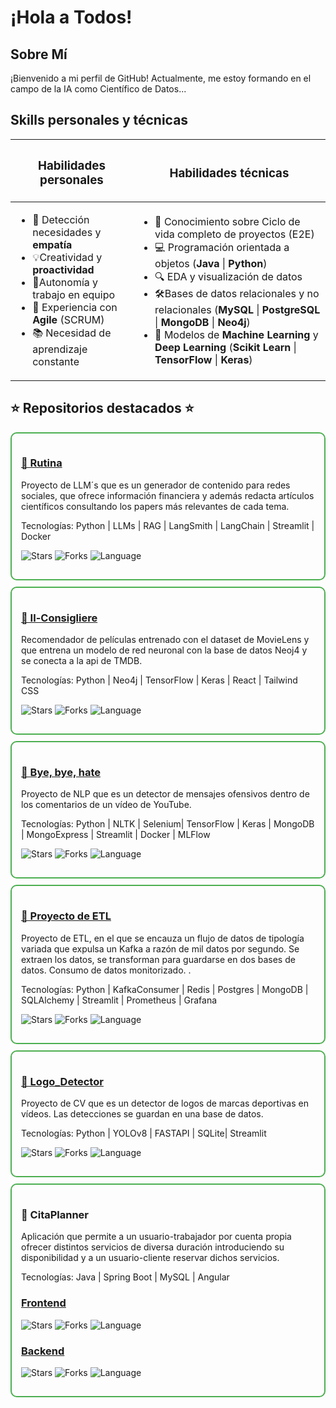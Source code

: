 # ¡Hola a Todos! 
## Sobre Mí
¡Bienvenido a mi perfil de GitHub! 
Actualmente, me estoy formando en el campo de la IA como Científico de Datos...

## Skills personales y técnicas

<table>
  <thead>
    <tr>
      <th><h3>Habilidades personales</h3></th>
      <th><h3>Habilidades técnicas</h3></th>
    </tr>
  </thead>
  <tbody>
    <tr>
      <td>
        <ul>
          <li>🤝 Detección necesidades y <strong>empatía</strong></li>
          <li>💡Creatividad y <strong>proactividad</strong></li>
          <li>🎯Autonomía y trabajo en equipo</li>
          <li>🔄 Experiencia con <strong>Agile</strong> (SCRUM)</li>
          <li>📚 Necesidad de aprendizaje constante</li>
        </ul>
      </td>
      <td>
        <ul>
          <li>🔄 Conocimiento sobre Ciclo de vida completo de proyectos (E2E)</li>
          <li>💻 Programación orientada a objetos (<strong>Java</strong> | <strong>Python</strong>)</li>
          <li>🔍 EDA y visualización de datos</li>
          <li>🛠️Bases de datos relacionales y no relacionales (<strong>MySQL</strong> | <strong>PostgreSQL</strong> | <strong>MongoDB</strong> | <strong>Neo4j</strong>)</li>
          <li>🤖 Modelos de <strong>Machine Learning</strong> y <strong>Deep Learning</strong> (<strong>Scikit Learn</strong> | <strong>TensorFlow</strong> | <strong>Keras</strong>)</li>
        </ul>
      </td>
    </tr>
  </tbody>
</table>


## ⭐ Repositorios destacados ⭐

<div style="border: 2px solid #4caf50; border-radius: 10px; padding: 15px; margin-bottom: 10px;">
  <h3><a href="https://github.com/angelsc75/rutina">🌟 Rutina</a></h3>
  <p>Proyecto de LLM´s que es un generador de contenido para redes sociales, que ofrece información financiera y además redacta artículos científicos consultando los papers más relevantes de cada tema.</p>
  <p>Tecnologías: Python | LLMs | RAG | LangSmith | LangChain | Streamlit | Docker  </p>
  <p>
    <img src="https://img.shields.io/github/stars/angelsc75/Rutina?style=social" alt="Stars">
    <img src="https://img.shields.io/github/forks/angelsc75/Rutina?style=social" alt="Forks">
    <img src="https://img.shields.io/github/languages/top/angelsc75/Rutina" alt="Language">
  </p>
</div>

<div style="border: 2px solid #4caf50; border-radius: 10px; padding: 15px; margin-bottom: 10px;">
  <h3><a href="https://github.com/angelsc75/Il-Consigliere">🌟 Il-Consigliere</a></h3>
  <p>Recomendador de películas entrenado con el dataset de MovieLens y que entrena un modelo de red neuronal con la base de datos Neoj4 y se conecta a la api de TMDB.</p>
  <p>Tecnologías: Python | Neo4j | TensorFlow | Keras | React | Tailwind CSS  </p>
  <p>
    <img src="https://img.shields.io/github/stars/angelsc75/Il-Consigliere?style=social" alt="Stars">
    <img src="https://img.shields.io/github/forks/angelsc75/Il-Consigliere?style=social" alt="Forks">
    <img src="https://img.shields.io/github/languages/top/angelsc75/Il-Consigliere" alt="Language">
  </p>
</div>

<div style="border: 2px solid #4caf50; border-radius: 10px; padding: 15px; margin-bottom: 10px;">
  <h3><a href="https://github.com/angelsc75/bye_bye_hate">🌟 Bye, bye, hate</a></h3>
  <p>Proyecto de NLP que es un detector de mensajes ofensivos dentro de los comentarios de un vídeo de YouTube.</p>
  <p>Tecnologías: Python | NLTK | Selenium| TensorFlow  | Keras | MongoDB | MongoExpress | Streamlit | Docker | MLFlow  </p>
  <p>
    <img src="https://img.shields.io/github/stars/angelsc75/bye_bye_hate?style=social" alt="Stars">
    <img src="https://img.shields.io/github/forks/angelsc75/bye_bye_hate?style=social" alt="Forks">
    <img src="https://img.shields.io/github/languages/top/angelsc75/bye_bye_hate" alt="Language">
  </p>
</div>

<div style="border: 2px solid #4caf50; border-radius: 10px; padding: 15px; margin-bottom: 10px;">
  <h3><a href="https://github.com/angelsc75/ETL_project">🌟 Proyecto de ETL</a></h3>
  <p>Proyecto de ETL, en el que se encauza un flujo de datos de tipología variada que expulsa un Kafka a razón de mil datos por segundo. Se extraen los datos, se transforman para guardarse en dos bases de datos. Consumo de datos monitorizado. .</p>
  <p>Tecnologías:  Python | KafkaConsumer | Redis | Postgres | MongoDB | SQLAlchemy | Streamlit | Prometheus | Grafana  </p>
  <p>
    <img src="https://img.shields.io/github/stars/angelsc75/ETL_project?style=social" alt="Stars">
    <img src="https://img.shields.io/github/forks/angelsc75/ETL_project?style=social" alt="Forks">
    <img src="https://img.shields.io/github/languages/top/angelsc75/ETL_project" alt="Language">
  </p>
</div>

<div style="border: 2px solid #4caf50; border-radius: 10px; padding: 15px; margin-bottom: 10px;">
  <h3><a href="https://github.com/angelsc75/Logo_Detector">🌟 Logo_Detector</a></h3>
  <p>Proyecto de CV que es un detector de logos de marcas deportivas en vídeos. Las detecciones se guardan en una base de datos.</p>
  <p>Tecnologías: Python | YOLOv8 | FASTAPI | SQLite| Streamlit  </p>
  <p>
    <img src="https://img.shields.io/github/stars/angelsc75/Logo_Detector?style=social" alt="Stars">
    <img src="https://img.shields.io/github/forks/angelsc75/Logo_Detector?style=social" alt="Forks">
    <img src="https://img.shields.io/github/languages/top/angelsc75/Logo_Detector" alt="Language">
  </p>
</div>

<div style="border: 2px solid #4caf50; border-radius: 10px; padding: 15px; margin-bottom: 10px;">
  <h3>🌟 CitaPlanner</h3>
   <p>Aplicación que permite a un usuario-trabajador por cuenta propia ofrecer distintos servicios de diversa duración introduciendo su disponibilidad y a un usuario-cliente reservar dichos servicios.</p>
  <p>Tecnologías: Java | Spring Boot | MySQL | Angular  </p>
  <h3><a href="https://github.com/angelsc75/frontend_citaplanner">Frontend</a></h3>
   <p>
    <img src="https://img.shields.io/github/stars/angelsc75/frontend_citaplanner?style=social" alt="Stars">
    <img src="https://img.shields.io/github/forks/angelsc75/frontend_citaplanner?style=social" alt="Forks">
    <img src="https://img.shields.io/github/languages/top/angelsc75/frontend_citaplanner" alt="Language">
  </p>
  <h3><a href="https://github.com/angelsc75/backend_citaplanner">Backend</a></h3>
   <p>
    <img src="https://img.shields.io/github/stars/angelsc75/backend_citaplanner?style=social" alt="Stars">
    <img src="https://img.shields.io/github/forks/angelsc75/backend_citaplanner?style=social" alt="Forks">
    <img src="https://img.shields.io/github/languages/top/angelsc75/backend_citaplanner" alt="Language">
  </p>
 
  
 
</div>




